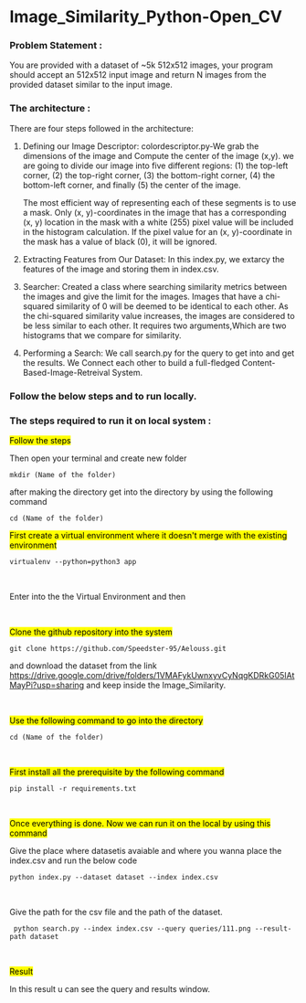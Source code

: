 # Image_Similarity_Python-Open_CV

### Problem Statement : 
You are provided with a dataset of ~5k 512x512 images, your program should accept an 512x512 input image and return N images from the provided dataset similar to the input image.

### The architecture  :
There are four steps followed in the architecture:

1. Defining our Image Descriptor:
  colordescriptor.py-We grab the dimensions of the image and Compute the center of the image (x,y).
  we are going to divide our image into five different regions: 
  (1) the top-left corner, 
  (2) the top-right corner, 
  (3) the bottom-right corner, 
  (4) the bottom-left corner, and finally 
  (5) the center of the image.
  
   The most efficient way of representing each of these segments is to use a mask. Only (x, y)-coordinates in the image that has a corresponding (x, y) location in
   the mask with a white (255) pixel value will be included in the histogram calculation. If the pixel value for an (x, y)-coordinate in the mask has a value of
   black (0), it will be ignored.
2. Extracting Features from Our Dataset:
  In this index.py, we extarcy the features of the image and storing them in index.csv.
3. Searcher:
  Created a class where searching similarity metrics between the images and give the limit for the images.
  Images that have a chi-squared similarity of 0 will be deemed to be identical to each other. As the chi-squared similarity value increases, the images are
  considered to be less similar to each other.
  It requires two arguments,Which are two histograms that we compare for similarity.
4. Performing a Search:
  We call search.py for the query to get into and get the results.
  We Connect each other to build a full-fledged Content-Based-Image-Retreival System. 

  
### Follow the below steps and to run locally.

### The steps required to run it on local system :

<mark>Follow the steps</mark>
  <p>Then open your terminal and create new folder<br>
  
  ```mkdir (Name of the folder)```<br>
  
  after making the directory get into the directory by using the following command<br>
  
  ```cd (Name of the folder)```
  </p>
  

<p>
  <mark>First create a virtual environment where it doesn't merge with the existing environment</mark>
<p>
  
  ```virtualenv --python=python3 app```

</p><br>

<p>Enter into the the Virtual Environment and then</p><br>

<mark>Clone the github repository into the system</mark><br>
  <p>
    
   ```git clone https://github.com/Speedster-95/Aelouss.git```<br>
   
   and download the dataset from the link https://drive.google.com/drive/folders/1VMAFykUwnxyvCyNqgKDRkG05IAtMayPi?usp=sharing and keep inside the Image_Similarity.
    
</p><br>

<mark>Use the following command to go into the directory </mark>
<p>
  
  ```cd (Name of the folder)```
  
 </p><br>
 
<mark> First install all the prerequisite by the following command</mark>
<p>
  
  ```pip install -r requirements.txt```

</p><br>

<mark> Once everything is done. Now we can run it on the local by using this command</mark>
<p>Give the place where datasetis avaiable and where you wanna place the index.csv and run the below code</p>
<p>
  
  ```python index.py --dataset dataset --index index.csv```
  
</p><br> 
<p>Give the path for the csv file and the path of the dataset.</p>
<p>
  
  ``` python search.py --index index.csv --query queries/111.png --result-path dataset```
  
</p><br>  

<mark>Result</mark>
<p>In this result u can see the query and results window.</p>
